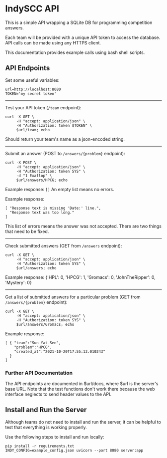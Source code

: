 # IndySCC API

This is a simple API wrapping a SQLite DB for programming
competition answers.

Each team will be provided with a unique API token
to access the database.  API calls can be made
using any HTTPS client.

This documentation provides example calls using bash
shell scripts.

## API Endpoints

Set some useful variables:
```
url=http://localhost:8080
TOKEN='my secret token'
```

---

Test your API token (`/team` endpoint):
```
curl -X GET \
     -H "accept: application/json" \
     -H "Authorization: token $TOKEN" \
     $url/team; echo
```
Should return your team's name as a json-encoded string.

---

Submit an answer (POST to `/answers/{problem}` endpoint):
```
curl -X POST \
     -H "accept: application/json" \
     -H "Authorization: token SYS" \
     -d "1 Exaflop" \
     $url/answers/HPCG; echo
```

Example response: `[]` An empty list means no errors.

Example response:
```
[ "Response text is missing 'Date:' line.",
  "Response text was too long."
]
```
This list of errors means the answer was not accepted.
There are two things that need to be fixed.

---

Check submitted answers (GET from `/answers` endpoint):
```
curl -X GET \
     -H "accept: application/json" \
     -H "Authorization: token SYS" \
     $url/answers; echo
```

Example response:
{'HPL': 0, 'HPCG': 1, 'Gromacs': 0, 'JohnTheRipper': 0, 'Mystery': 0}

---

Get a list of submitted answers for
a particular problem (GET from `/answers/{problem}` endpoint):
```
curl -X GET \
     -H "accept: application/json" \
     -H "Authorization: token SYS" \
     $url/answers/Gromacs; echo
```

Example response:
```
[ { "team":"Sun Yat-Sen",
    "problem":"HPCG",
    "created_at":"2021-10-20T17:55:13.010243"
  }
]
```

### Further API Documentation

The API endpoints are documented in $url/docs,
where $url is the server's base URL.  Note that the
test functions don't work there because the web interface
neglects to send header values to the API.


## Install and Run the Server

Although teams do not need to install and run the server,
it can be helpful to test that everything is working properly.

Use the following steps to install and run locally:
```
pip install -r requirements.txt
INDY_CONFIG=example_config.json uvicorn --port 8080 server:app
```


